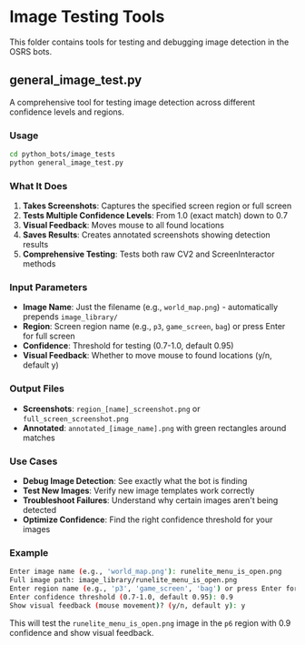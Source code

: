 # Image Testing Tools

This folder contains tools for testing and debugging image detection in the OSRS bots.

## general_image_test.py

A comprehensive tool for testing image detection across different confidence levels and regions.

### Usage

```bash
cd python_bots/image_tests
python general_image_test.py
```

### What It Does

1. **Takes Screenshots**: Captures the specified screen region or full screen
2. **Tests Multiple Confidence Levels**: From 1.0 (exact match) down to 0.7
3. **Visual Feedback**: Moves mouse to all found locations
4. **Saves Results**: Creates annotated screenshots showing detection results
5. **Comprehensive Testing**: Tests both raw CV2 and ScreenInteractor methods

### Input Parameters

- **Image Name**: Just the filename (e.g., `world_map.png`) - automatically prepends `image_library/`
- **Region**: Screen region name (e.g., `p3`, `game_screen`, `bag`) or press Enter for full screen
- **Confidence**: Threshold for testing (0.7-1.0, default 0.95)
- **Visual Feedback**: Whether to move mouse to found locations (y/n, default y)

### Output Files

- **Screenshots**: `region_[name]_screenshot.png` or `full_screen_screenshot.png`
- **Annotated**: `annotated_[image_name].png` with green rectangles around matches

### Use Cases

- **Debug Image Detection**: See exactly what the bot is finding
- **Test New Images**: Verify new image templates work correctly
- **Troubleshoot Failures**: Understand why certain images aren't being detected
- **Optimize Confidence**: Find the right confidence threshold for your images

### Example

```bash
Enter image name (e.g., 'world_map.png'): runelite_menu_is_open.png
Full image path: image_library/runelite_menu_is_open.png
Enter region name (e.g., 'p3', 'game_screen', 'bag') or press Enter for full screen: p6
Enter confidence threshold (0.7-1.0, default 0.95): 0.9
Show visual feedback (mouse movement)? (y/n, default y): y
```

This will test the `runelite_menu_is_open.png` image in the `p6` region with 0.9 confidence and show visual feedback.
